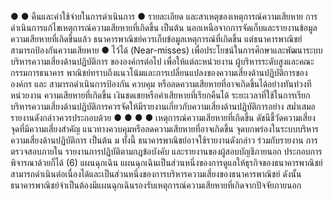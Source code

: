 ●
●
คืนและค่าใช้จ่ายในการดำเนินการ
●
รายละเอียด และสาเหตุของเหตุการณ์ความเสียหาย
การดำเนินการแก้ไขเหตุการณ์ความเสียหายที่เกิดขึ้น เป็นต้น
นอกเหนือจากการจัดเก็บและรายงานข้อมูลความเสียหายที่เกิดขึ้นแล้ว
ธนาคารพาณิชย์ควรเก็บข้อมูลเหตุการณ์ที่เกิดขึ้น แต่ธนาคารพาณิชย์สามารถป้องกันความเสียหาย
●
ไว้ได้ (Near-misses) เพื่อประโยชน์ในการศึกษาและพัฒนาระบบบริหารความเสี่ยงด้านปฏิบัติการ
ขององค์กรต่อไป
เพื่อให้แต่ละหน่วยงาน ผู้บริหารระดับสูงและคณะกรรมการธนาคาร
พาณิชย์ทราบถึงแนวโน้มและการเปลี่ยนแปลงของความเสี่ยงด้านปฏิบัติการขององค์กร และ
สามารถดำเนินการป้องกัน ควบคุม หรือลดความเสียหายที่อาจเกิดขึ้นได้อย่างทันท่วงที หน่วยงาน
ความเสียหายที่เกิดขึ้น
เงินชดเชยหรือค่าเสียหายที่เรียกคืนได้ ระยะเวลาที่ใช้ในการเรียก
บริหารความเสี่ยงด้านปฏิบัติการควรจัดให้มีรายงานเกี่ยวกับความเสี่ยงด้านปฏิบัติการอย่าง
สม่ำเสมอ รายงานดังกล่าวควรประกอบด้วย
●
●
●
●
เหตุการณ์ความเสียหายที่เกิดขึ้น
ดัชนีชี้วัดความเสี่ยง
จุดที่มีความเสี่ยงสำคัญ
แนวทางควบคุมหรือลดความเสียหายที่อาจเกิดขึ้น
จุดบกพร่องในระบบบริหารความเสี่ยงด้านปฏิบัติการ เป็นต้น
ม
ทั้งนี้ ธนาคารพาณิชย์อาจใช้รายงานดังกล่าว ร่วมกับรายงาน
การตรวจสอบภายใน รายงานการปฏิบัติตามกฎข้อบังคับ และรายงานของผู้สอบบัญชีภายนอก
ประกอบการพิจารณาด้วยก็ได้
(6) แผนฉุกเฉิน
แผนฉุกเฉินเป็นส่วนหนึ่งของการดูแลให้ธุรกิจของธนาคารพาณิชย์
สามารถดำเนินต่อเนื่องได้และเป็นส่วนหนึ่งของการบริหารความเสี่ยงของธนาคารพาณิชย์ ดังนั้น
ธนาคารพาณิชย์จำเป็นต้องมีแผนฉุกเฉินรองรับเหตุการณ์ความเสียหายที่เกิดจากปัจจัยภายนอก
